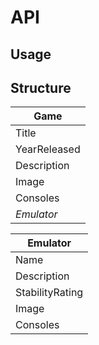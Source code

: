 # API

## Usage

## Structure

| **Game**  |
|-------------- |
| Title    | 
| YearReleased   | 
| Description   | 
| Image   | 
| Consoles   | 
| *Emulator*   | 

| **Emulator**  |
|-------------- |
| Name    | 
| Description   | 
| StabilityRating   | 
| Image   | 
| Consoles   | 
